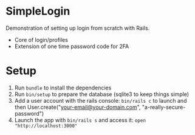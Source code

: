 # SimpleLogin

Demonstration of setting up login from scratch with Rails.

- Core of login/profiles
- Extension of one time password code for 2FA

# Setup

1. Run `bundle` to install the dependencies
2. Run `bin/setup` to prepare the database (sqlite3 to keep things simple)
3. Add a user account with the rails console: `bin/rails c` to launch and then User.create("your-email@your-domain.com", "a-really-secure-password")
4. Launch the app with `bin/rails s` and access it: `open "http://localhost:3000"`

